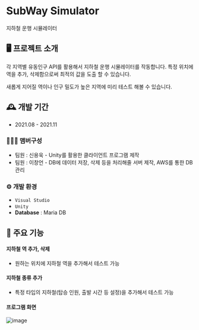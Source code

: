 # SubWay Simulator
지하철 운행 시뮬레이터


## 🖥️ 프로젝트 소개
각 지역별 유동인구 API를 활용해서 지하철 운행 시뮬레이터를 작동합니다.
특정 위치에 역을 추가, 삭제함으로써 최적의 값을 도출 할 수 있습니다.

새롭게 지어질 역이나 인구 밀도가 높은 지역에 미리 테스트 해볼 수 있습니다.
<br>

## 🕰️ 개발 기간
* 2021.08 - 2021.11

### 🧑‍🤝‍🧑 맴버구성
 - 팀원  : 신용욱 - Unity를 활용한 클라이언트 프로그램 제작
 - 팀원  : 이창언 - DB에 데이터 저장, 삭제 등을 처리해줄 서버 제작, AWS를 통한 DB 관리

### ⚙️ 개발 환경
- `Visual Studio`
- `Unity`
- **Database** : Maria DB

## 📌 주요 기능
#### 지하철 역 추가, 삭제
- 원하는 위치에 지하철 역을 추가해서 테스트 가능

#### 지하철 종류 추가
- 특정 타입의 지하철(탑승 인원, 출발 시간 등 설정)을 추가해서 테스트 가능

#### 프로그램 화면
![image](https://github.com/ShinYongUk/Shinyonguk/assets/60382915/713983d6-1b3f-4eb4-aca5-08b4ed924e14)

